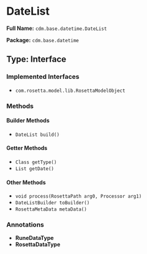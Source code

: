 # DateList

**Full Name:** `cdm.base.datetime.DateList`

**Package:** `cdm.base.datetime`

## Type: Interface

### Implemented Interfaces

- `com.rosetta.model.lib.RosettaModelObject`

### Methods

#### Builder Methods

- `DateList build()`

#### Getter Methods

- `Class getType()`
- `List getDate()`

#### Other Methods

- `void process(RosettaPath arg0, Processor arg1)`
- `DateListBuilder toBuilder()`
- `RosettaMetaData metaData()`

### Annotations

- **RuneDataType**
- **RosettaDataType**

